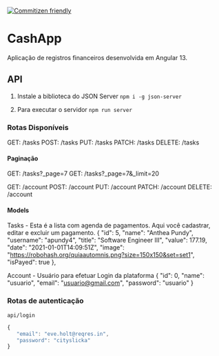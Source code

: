 [![Commitizen friendly](https://img.shields.io/badge/commitizen-friendly-brightgreen.svg)](http://commitizen.github.io/cz-cli/)


# CashApp

Aplicação de registros financeiros desenvolvida em Angular 13.

## API

1. Instale a biblioteca do JSON Server
   `npm i -g json-server`

2. Para executar o servidor
   `npm run server`

### Rotas Disponíveis

GET: /tasks
POST: /tasks
PUT: /tasks
PATCH: /tasks
DELETE: /tasks

#### Paginação

GET: /tasks?\_page=7
GET: /tasks?\_page=7&\_limit=20

GET: /account
POST: /account
PUT: /account
PATCH: /account
DELETE: /account

#### Models

Tasks - Esta é a lista com agenda de pagamentos. Aqui você cadastrar, editar e excluir um pagamento.
{ "id": 5, "name": "Anthea Pundy", "username": "apundy4", "title": "Software Engineer III", "value": 177.19, "date": "2021-01-01T14:09:51Z", "image": "https://robohash.org/quiaautomnis.png?size=150x150&set=set1", "isPayed": true },

Account - Usuário para efetuar Login da plataforma
{ "id": 0, "name": "usuario", "email": "usuario@gmail.com", "password": "usuario" }

### Rotas de autenticação

`api/login`

```javascript
{
   "email": "eve.holt@reqres.in",
   "password": "cityslicka"
}
```